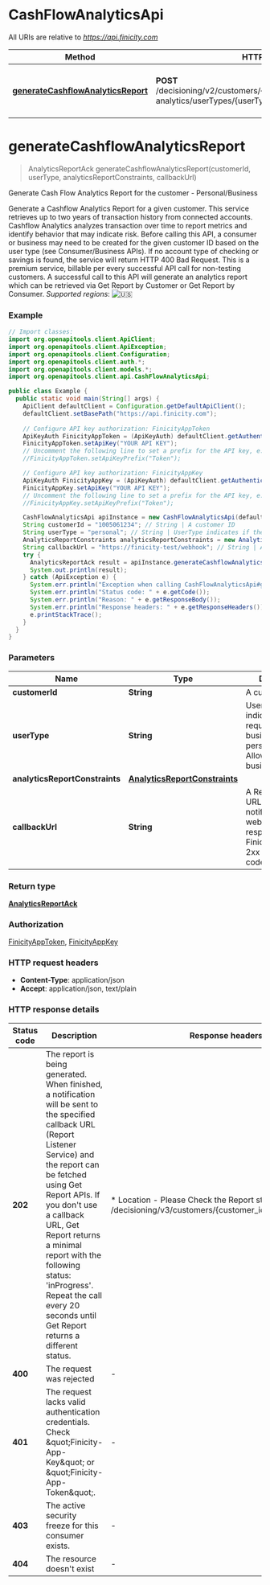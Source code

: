 # CashFlowAnalyticsApi

All URIs are relative to *https://api.finicity.com*

| Method | HTTP request | Description |
|------------- | ------------- | -------------|
| [**generateCashflowAnalyticsReport**](CashFlowAnalyticsApi.md#generateCashflowAnalyticsReport) | **POST** /decisioning/v2/customers/{customerId}/reports/cashflow-analytics/userTypes/{userType} | Generate Cash Flow Analytics Report for the customer - Personal/Business |


<a id="generateCashflowAnalyticsReport"></a>
# **generateCashflowAnalyticsReport**
> AnalyticsReportAck generateCashflowAnalyticsReport(customerId, userType, analyticsReportConstraints, callbackUrl)

Generate Cash Flow Analytics Report for the customer - Personal/Business

Generate a Cashflow Analytics Report for a given customer. This service retrieves up to two years of transaction history from connected accounts.  Cashflow Analytics analyzes transaction over time to report metrics and identify behavior that may indicate risk.  Before calling this API, a consumer or business may need to be created for the given customer ID based on the user type (see Consumer/Business APIs).  If no account type of checking or savings is found, the service will return HTTP 400 Bad Request.  This is a premium service, billable per every successful API call for non-testing customers. A successful call to this API will generate an analytics report which can be retrieved via Get Report by Customer or Get Report by Consumer.  _Supported regions_: ![🇺🇸](https://flagcdn.com/20x15/us.png)

### Example
```java
// Import classes:
import org.openapitools.client.ApiClient;
import org.openapitools.client.ApiException;
import org.openapitools.client.Configuration;
import org.openapitools.client.auth.*;
import org.openapitools.client.models.*;
import org.openapitools.client.api.CashFlowAnalyticsApi;

public class Example {
  public static void main(String[] args) {
    ApiClient defaultClient = Configuration.getDefaultApiClient();
    defaultClient.setBasePath("https://api.finicity.com");
    
    // Configure API key authorization: FinicityAppToken
    ApiKeyAuth FinicityAppToken = (ApiKeyAuth) defaultClient.getAuthentication("FinicityAppToken");
    FinicityAppToken.setApiKey("YOUR API KEY");
    // Uncomment the following line to set a prefix for the API key, e.g. "Token" (defaults to null)
    //FinicityAppToken.setApiKeyPrefix("Token");

    // Configure API key authorization: FinicityAppKey
    ApiKeyAuth FinicityAppKey = (ApiKeyAuth) defaultClient.getAuthentication("FinicityAppKey");
    FinicityAppKey.setApiKey("YOUR API KEY");
    // Uncomment the following line to set a prefix for the API key, e.g. "Token" (defaults to null)
    //FinicityAppKey.setApiKeyPrefix("Token");

    CashFlowAnalyticsApi apiInstance = new CashFlowAnalyticsApi(defaultClient);
    String customerId = "1005061234"; // String | A customer ID
    String userType = "personal"; // String | UserType indicates if the request is for a business or personal use case, Allowed values: business/personal.
    AnalyticsReportConstraints analyticsReportConstraints = new AnalyticsReportConstraints(); // AnalyticsReportConstraints | 
    String callbackUrl = "https://finicity-test/webhook"; // String | A Report Listener URL to receive notifications. The webhook must respond to the Finicity API with a 2xx HTTP status code.
    try {
      AnalyticsReportAck result = apiInstance.generateCashflowAnalyticsReport(customerId, userType, analyticsReportConstraints, callbackUrl);
      System.out.println(result);
    } catch (ApiException e) {
      System.err.println("Exception when calling CashFlowAnalyticsApi#generateCashflowAnalyticsReport");
      System.err.println("Status code: " + e.getCode());
      System.err.println("Reason: " + e.getResponseBody());
      System.err.println("Response headers: " + e.getResponseHeaders());
      e.printStackTrace();
    }
  }
}
```

### Parameters

| Name | Type | Description  | Notes |
|------------- | ------------- | ------------- | -------------|
| **customerId** | **String**| A customer ID | |
| **userType** | **String**| UserType indicates if the request is for a business or personal use case, Allowed values: business/personal. | |
| **analyticsReportConstraints** | [**AnalyticsReportConstraints**](AnalyticsReportConstraints.md)|  | |
| **callbackUrl** | **String**| A Report Listener URL to receive notifications. The webhook must respond to the Finicity API with a 2xx HTTP status code. | [optional] |

### Return type

[**AnalyticsReportAck**](AnalyticsReportAck.md)

### Authorization

[FinicityAppToken](../README.md#FinicityAppToken), [FinicityAppKey](../README.md#FinicityAppKey)

### HTTP request headers

 - **Content-Type**: application/json
 - **Accept**: application/json, text/plain

### HTTP response details
| Status code | Description | Response headers |
|-------------|-------------|------------------|
| **202** | The report is being generated. When finished, a notification will be sent to the specified callback URL (Report Listener Service) and the report can be fetched using Get Report APIs. If you don&#39;t use a callback URL, Get Report returns a minimal report with the following status: &#39;inProgress&#39;. Repeat the call every 20 seconds until Get Report returns a different status. |  * Location - Please Check the Report status at URL /decisioning/v3/customers/{customer_id}/reports/{report_id} <br>  |
| **400** | The request was rejected |  -  |
| **401** | The request lacks valid authentication credentials. Check \&quot;Finicity-App-Key\&quot; or \&quot;Finicity-App-Token\&quot;. |  -  |
| **403** | The active security freeze for this consumer exists. |  -  |
| **404** | The resource doesn&#39;t exist |  -  |

